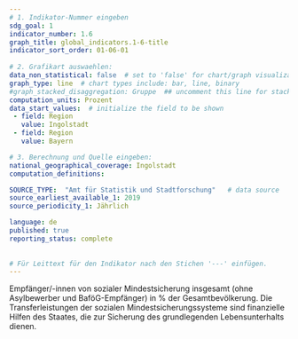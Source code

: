 ```yaml
---
# 1. Indikator-Nummer eingeben 
sdg_goal: 1 
indicator_number: 1.6
graph_title: global_indicators.1-6-title
indicator_sort_order: 01-06-01
 
# 2. Grafikart auswaehlen: 
data_non_statistical: false  # set to 'false' for chart/graph visualization 
graph_type: line  # chart types include: bar, line, binary 
#graph_stacked_disaggregation: Gruppe  ## uncomment this line for stacked bars. eplace 'Geschlecht' with the field of aggregation. 
computation_units: Prozent 
data_start_values:  # initialize the field to be shown  
 - field: Region 
   value: Ingolstadt 
 - field: Region 
   value: Bayern 

# 3. Berechnung und Quelle eingeben: 
national_geographical_coverage: Ingolstadt
computation_definitions: 

SOURCE_TYPE:  "Amt für Statistik und Stadtforschung"   # data source  
source_earliest_available_1: 2019
source_periodicity_1: Jährlich

language: de   
published: true 
reporting_status: complete
 
 
# Für Leittext für den Indikator nach den Stichen '---' einfügen. 
---
```

Empfänger/-innen von sozialer Mindestsicherung insgesamt (ohne Asylbewerber und BaföG-Empfänger) in % der Gesamtbevölkerung. Die Transferleistungen der sozialen Mindestsicherungssysteme sind finanzielle Hilfen des Staates, die zur Sicherung des grundlegenden Lebensunterhalts dienen. <br>
